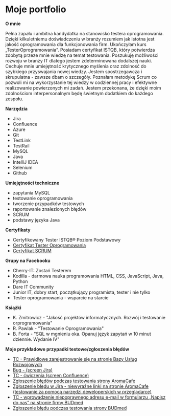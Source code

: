 # Moje portfolio

**O mnie**

Pełna zapału i ambitna kandydatka na stanowisko testera oprogramowania. Dzięki kilkuletniemu doświadczeniu w branży rozumiem jak istotna jest jakość oprogramowania dla funkcjonowania firm. Ukończyłam kurs „TesterOprogramowania”. Posiadam certyfikat ISTQB, który potwierdza zdobytą przeze mnie wiedzę na temat testowania. Poszukuję możliwości rozwoju w branży IT dlatego jestem zdeterminowana dodalszej nauki. Cechuje mnie umiejętność krytycznego myślenia oraz zdolność do szybkiego przyswajania nowej wiedzy. Jestem spostrzegawcza i skrupulatna - zawsze dbam o szczegóły. Poznałam metodykę Scrum co pozwoli mi na wykorzystanie tej wiedzy w codziennej pracy i efektywne realizowanie powierzonych mi zadań. Jestem przekonana, że dzięki moim zdolnościom interpersonalnym będę świetnym dodatkiem do każdego zespołu.

**Narzędzia**

* Jira
* Confluence
* Azure
* Git
* TestLink
* TestRail
* MySQL
* Java
* IntelliJ IDEA
* Selenium
* Github

**Umiejętności techniczne**

* zapytania MySQL
* testowanie oprogramowania
* tworzenie przypadków testowych
* raportowanie znalezionych błędów
* SCRUM
* podstawy języka Java

**Certyfikaty**

* Certyfikowany Tester ISTQB® Poziom Podstawowy
* [Certyfikat Tester Oprogramowania](https://app.diplomasafe.com/pl-PL/diploma/d4d1185dfbb2a992c897d5567340950a8ebcdd608)
* [Certyfikat SCRUM](https://app.diplomasafe.com/pl-PL/diploma/d6e92973e0ddc7d877d03419806c1bfda1f9b1ee9/scrum/linkedin)

**Grupy na Facebooku**

* Cherry-IT: Zostań Testerem
* Kodilla - darmowa nauka programowania HTML, CSS, JavaScript, Java, Python
* Dare IT Community
* Junior IT, dobry start, początkujący programista, tester i nie tylko
* Tester oprogramowania - wsparcie na starcie

**Książki**

* K. Zmitrowicz - "Jakość projektów informatycznych. Rozwój i testowanie orprogramowania"
* R. Pawlak - "Testowanie Oprogramowania"
* B. Forta - "SQL w mgnieniu oka. Opanuj język zapytań w 10 minut dziennie. Wydanie IV"

**Moje przykładowe przypadki testowe/zgłoszenia błędów**

* [TC - Prawidłowe zarejestrowanie się na stronie Bazy Usług Rozwojowych](https://docs.google.com/spreadsheets/d/1G9JX37vrVHA7FhuPYgGin7XftoitN4tFpxjeATZaol4/edit?usp=sharing)
* [Bug - (screen Jira)](https://drive.google.com/file/d/1uHdQCtIbIt9pO1-StZ0v1gPN3ddVODbH/view?usp=sharing)
* [TC - ćwiczenia (screen Confluence)](https://drive.google.com/file/d/1aZuKI3470ZNn9ZMJcoRnFkIKd8hvrmd9/view?usp=sharing)
* [Zgłoszenie błędów podczas testowania strony AromaCafe](https://drive.google.com/file/d/1kwzcbe39rlEmSZAGnviUdILl3JwbJlzg/view?usp=sharing)
* [Zgłoszenie błędu w Jira - niewyraźne linki na stronie AromaCafe (testowanie za pomocą narzędzi deweloperskich w przeglądarce)](https://drive.google.com/file/d/1Ee-gxkF_jzpC3FFa0keryZ8Nanbfwvfm/view?usp=sharing)
* [TC - wprowadzenie niepoprawnego adresu e-mail w formularzu „Napisz do nas” na stronie firmy BUDmed](https://docs.google.com/spreadsheets/d/1CjNEvXFY2KFR_a5T1VS0d4xKHxXZeX_rIlR0BVUuUFM/edit?usp=sharing)
* [Zgłoszenie błędu podczas testowania strony BUDmed](https://drive.google.com/file/d/1l6d7f407VCmBEU-6je2vY3dtQUX4Xu0H/view?usp=sharing)


